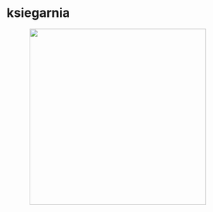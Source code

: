 # ksiegarnia
<div align="center">
    <img src="/screenshots/screen1.jpg" width="400px"</img> 
</div>
